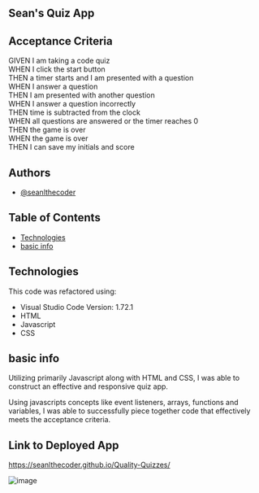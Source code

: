 
## Sean's Quiz App












## Acceptance Criteria

GIVEN I am taking a code quiz <br />
WHEN I click the start button <br />
THEN a timer starts and I am presented with a question <br />
WHEN I answer a question <br />
THEN I am presented with another question <br />
WHEN I answer a question incorrectly <br />
THEN time is subtracted from the clock <br />
WHEN all questions are answered or the timer reaches 0 <br />
THEN the game is over <br />
WHEN the game is over <br />
THEN I can save my initials and score <br />



## Authors

- [@seanlthecoder](https://github.com/seanlthecoder)



## Table of Contents
* [Technologies](#technologies)
* [basic info](#basic-info)




## Technologies

This code was refactored using:
- Visual Studio Code
  Version: 1.72.1
- HTML
- Javascript
- CSS




## basic info

Utilizing primarily Javascript along with HTML and CSS, I was able to construct an effective and responsive quiz app.

Using javascripts concepts like event listeners, arrays, functions and variables, I was able to successfully
piece together code that effectively meets the acceptance criteria.

## Link to Deployed App

https://seanlthecoder.github.io/Quality-Quizzes/


![image](https://user-images.githubusercontent.com/111099189/209350493-345fa77e-4481-48c5-b1c8-3f3e480853b0.png)
